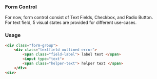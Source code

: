### Form Control
For now, form control consist of Text Fields, Checkbox, and Radio Button.
For text field, 5 visual states are provided for different use-cases.
### Usage
```html
<div class="form-group">
    <div class="textfield outlined error">
        <span class="field-label"> label text </span>
        <input type="text">
        <span class="helper-text"> helper text </span>
    </div>
<div>
```
